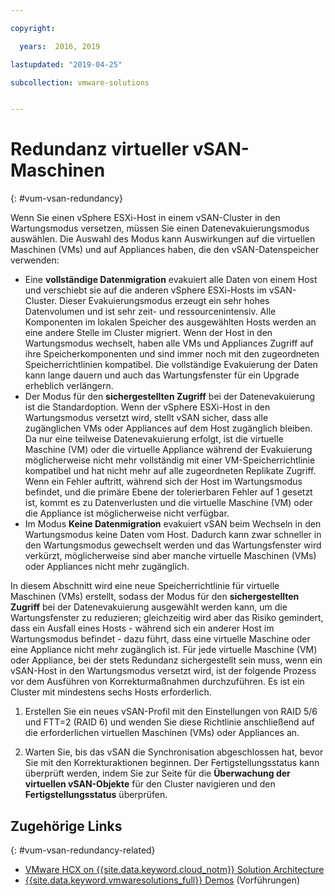 ```yaml
---

copyright:

  years:  2016, 2019

lastupdated: "2019-04-25"

subcollection: vmware-solutions


---
```


# Redundanz virtueller vSAN-Maschinen
{: #vum-vsan-redundancy}

Wenn Sie einen vSphere ESXi-Host in einem vSAN-Cluster in den Wartungsmodus versetzen, müssen Sie einen Datenevakuierungsmodus auswählen. Die Auswahl des Modus kann Auswirkungen auf die virtuellen Maschinen (VMs) und auf Appliances haben, die den vSAN-Datenspeicher verwenden:
* Eine **vollständige Datenmigration** evakuiert alle Daten von einem Host und verschiebt sie auf die anderen vSphere ESXi-Hosts im vSAN-Cluster. Dieser Evakuierungsmodus erzeugt ein sehr hohes Datenvolumen und ist sehr zeit- und ressourcenintensiv. Alle Komponenten im lokalen Speicher des ausgewählten Hosts werden an eine andere Stelle im Cluster migriert. Wenn der Host in den Wartungsmodus wechselt, haben alle VMs und Appliances Zugriff auf ihre Speicherkomponenten und sind immer noch mit den zugeordneten Speicherrichtlinien kompatibel. Die vollständige Evakuierung der Daten kann lange dauern und auch das Wartungsfenster für ein Upgrade erheblich verlängern.
* Der Modus für den **sichergestellten Zugriff** bei der Datenevakuierung ist die Standardoption. Wenn der vSphere ESXi-Host in den Wartungsmodus versetzt wird, stellt vSAN sicher, dass alle zugänglichen VMs oder Appliances auf dem Host zugänglich bleiben. Da nur eine teilweise Datenevakuierung erfolgt, ist die virtuelle Maschine (VM) oder die virtuelle Appliance während der Evakuierung möglicherweise nicht mehr vollständig mit einer VM-Speicherrichtlinie kompatibel und hat nicht mehr auf alle zugeordneten Replikate Zugriff. Wenn ein Fehler auftritt, während sich der Host im Wartungsmodus befindet, und die primäre Ebene der tolerierbaren Fehler auf 1 gesetzt ist, kommt es zu Datenverlusten und die virtuelle Maschine (VM) oder die Appliance ist möglicherweise nicht verfügbar.
* Im Modus **Keine Datenmigration** evakuiert vSAN beim Wechseln in den Wartungsmodus keine Daten vom Host. Dadurch kann zwar schneller in den Wartungsmodus gewechselt werden und das Wartungsfenster wird verkürzt, möglicherweise sind aber manche virtuelle Maschinen (VMs) oder Appliances nicht mehr zugänglich.

In diesem Abschnitt wird eine neue Speicherrichtlinie für virtuelle Maschinen (VMs) erstellt, sodass der Modus für den **sichergestellten Zugriff** bei der Datenevakuierung ausgewählt werden kann, um die Wartungsfenster zu reduzieren; gleichzeitig wird aber das Risiko gemindert, dass ein Ausfall eines Hosts - während sich ein anderer Host im Wartungsmodus befindet - dazu führt, dass eine virtuelle Maschine oder eine Appliance nicht mehr zugänglich ist. Für jede virtuelle Maschine (VM) oder Appliance, bei der stets Redundanz sichergestellt sein muss, wenn ein vSAN-Host in den Wartungsmodus versetzt wird, ist der folgende Prozess vor dem Ausführen von Korrekturmaßnahmen durchzuführen. Es ist ein Cluster mit mindestens sechs Hosts erforderlich.

1. Erstellen Sie ein neues vSAN-Profil mit den Einstellungen von RAID 5/6 und FTT=2 (RAID 6) und wenden Sie diese Richtlinie anschließend auf die erforderlichen virtuellen Maschinen (VMs) oder Appliances an.

2. Warten Sie, bis das vSAN die Synchronisation abgeschlossen hat, bevor Sie mit den Korrekturaktionen beginnen. Der Fertigstellungsstatus kann überprüft werden, indem Sie zur Seite für die **Überwachung der virtuellen vSAN-Objekte** für den Cluster navigieren und den **Fertigstellungsstatus** überprüfen.

## Zugehörige Links
{: #vum-vsan-redundancy-related}

* [VMware HCX on {{site.data.keyword.cloud_notm}} Solution Architecture](/docs/services/vmwaresolutions/services?topic=vmware-solutions-hcx-archi-intro#hcx-archi-intro)
* [{{site.data.keyword.vmwaresolutions_full}} Demos](https://www.ibm.com/demos/collection/IBM-Cloud-for-VMware-Solutions/) (Vorführungen)
